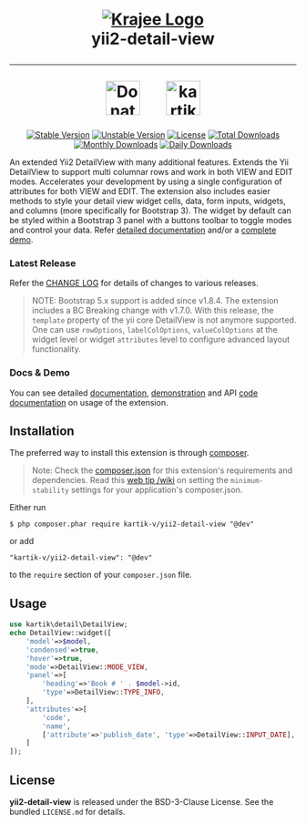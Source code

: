 <h1 align="center">
    <a href="http://demos.krajee.com" title="Krajee Demos" target="_blank">
        <img src="http://kartik-v.github.io/bootstrap-fileinput-samples/samples/krajee-logo-b.png" alt="Krajee Logo"/>
    </a>
    <br>
    yii2-detail-view
    <hr>
    <a href="https://www.paypal.com/cgi-bin/webscr?cmd=_s-xclick&hosted_button_id=DTP3NZQ6G2AYU"
       title="Donate via Paypal" target="_blank"><img height="60" src="https://kartik-v.github.io/bootstrap-fileinput-samples/samples/donate.png" alt="Donate"/></a>
    &nbsp; &nbsp; &nbsp;
    <a href="https://www.buymeacoffee.com/kartikv" title="Buy me a coffee" ><img src="https://cdn.buymeacoffee.com/buttons/v2/default-yellow.png" height="60" alt="kartikv" /></a>
</h1>

<div align="center">

[![Stable Version](https://poser.pugx.org/kartik-v/yii2-detail-view/v/stable)](https://packagist.org/packages/kartik-v/yii2-detail-view)
[![Unstable Version](https://poser.pugx.org/kartik-v/yii2-detail-view/v/unstable)](https://packagist.org/packages/kartik-v/yii2-detail-view)
[![License](https://poser.pugx.org/kartik-v/yii2-detail-view/license)](https://packagist.org/packages/kartik-v/yii2-detail-view)
[![Total Downloads](https://poser.pugx.org/kartik-v/yii2-detail-view/downloads)](https://packagist.org/packages/kartik-v/yii2-detail-view)
[![Monthly Downloads](https://poser.pugx.org/kartik-v/yii2-detail-view/d/monthly)](https://packagist.org/packages/kartik-v/yii2-detail-view)
[![Daily Downloads](https://poser.pugx.org/kartik-v/yii2-detail-view/d/daily)](https://packagist.org/packages/kartik-v/yii2-detail-view)

</div>

An extended Yii2 DetailView with many additional features. Extends the Yii DetailView to support multi columnar rows and work in both VIEW and 
EDIT modes. Accelerates your development by using a single configuration of attributes for both VIEW and EDIT. The extension also 
includes easier methods to style your detail view widget cells, data, form inputs, widgets, and columns (more specifically for Bootstrap 3). 
The widget by default can be styled within a Bootstrap 3 panel with a buttons toolbar to toggle modes and control your data.
Refer [detailed documentation](http://demos.krajee.com/detail-view) and/or a [complete demo](http://demos.krajee.com/detail-view-demo).

### Latest Release
Refer the [CHANGE LOG](https://github.com/kartik-v/yii2-detail-view/blob/master/CHANGE.md) for details of changes to various releases.

> NOTE: Bootstrap 5.x support is added since v1.8.4. The extension includes a BC Breaking change with v1.7.0. With this release, the `template` property of the yii core DetailView is not anymore supported. One can use `rowOptions`, `labelColOptions`, `valueColOptions` at the widget level or widget `attributes` level to configure advanced layout functionality.

### Docs & Demo
You can see detailed [documentation](http://demos.krajee.com/detail-view), [demonstration](http://demos.krajee.com/detail-view-demo) and API [code documentation](https://docs.krajee.com/kartik-detail-detailview) on usage of the extension.

## Installation

The preferred way to install this extension is through [composer](http://getcomposer.org/download/).

> Note: Check the [composer.json](https://github.com/kartik-v/yii2-detail-view/blob/master/composer.json) for this extension's requirements and dependencies. 
Read this [web tip /wiki](http://webtips.krajee.com/setting-composer-minimum-stability-application/) on setting the `minimum-stability` settings for your application's composer.json.

Either run

```
$ php composer.phar require kartik-v/yii2-detail-view "@dev"
```

or add

```
"kartik-v/yii2-detail-view": "@dev"
```

to the ```require``` section of your `composer.json` file.

## Usage
```php
use kartik\detail\DetailView;
echo DetailView::widget([
    'model'=>$model,
    'condensed'=>true,
    'hover'=>true,
    'mode'=>DetailView::MODE_VIEW,
    'panel'=>[
        'heading'=>'Book # ' . $model->id,
        'type'=>DetailView::TYPE_INFO,
    ],
    'attributes'=>[
        'code',
        'name',
        ['attribute'=>'publish_date', 'type'=>DetailView::INPUT_DATE],
    ]
]);
```

## License

**yii2-detail-view** is released under the BSD-3-Clause License. See the bundled `LICENSE.md` for details.